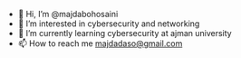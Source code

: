 - 👋 Hi, I’m @majdabohosaini
- 👀 I’m interested in cybersecurity and networking 
- 🌱 I’m currently learning cybersecurity at ajman university
- 📫 How to reach me majdadaso@gmail.com

<!---
majdabohosaini/majdabohosaini is a ✨ special ✨ repository because its `README.md` (this file) appears on your GitHub profile.
You can click the Preview link to take a look at your changes.
--->
